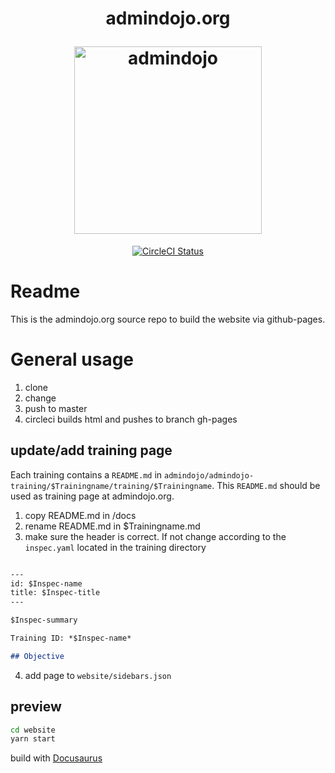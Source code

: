 <h1 align="center">
  <p align="center">admindojo.org</p>
  <a href="https://admindojo.org"><img height="300" src="https://admindojo.org/img/dojo_round.png" alt="admindojo"></a>
</h1>

<p align="center">
  <a href="https://circleci.com/gh/admindojo/admindojo-website"><img src="https://circleci.com/gh/admindojo/admindojo-website/tree/master.svg?style=shield" alt="CircleCI Status"></a>
</p>

# Readme
This is the admindojo.org source repo to build the website via github-pages.

# General usage
1. clone
2. change
3. push to master
4. circleci builds html and pushes to branch gh-pages


## update/add training page
Each training contains a `README.md` in `admindojo/admindojo-training/$Trainingname/training/$Trainingname`.
This `README.md` should be used as training page at admindojo.org.
1. copy README.md in /docs
2. rename README.md in $Trainingname.md
3. make sure the header is correct. If not change according to the `inspec.yaml` located in the training directory

````markdown

---
id: $Inspec-name
title: $Inspec-title
---

$Inspec-summary

Training ID: *$Inspec-name*

## Objective

````

4. add page to `website/sidebars.json`


## preview
````bash
cd website
yarn start

````

build with [Docusaurus](https://github.com/facebook/Docusaurus)  